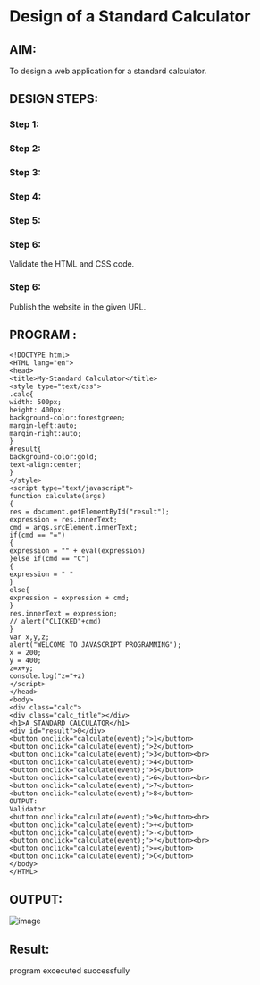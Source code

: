 # Design of a Standard Calculator

## AIM:

To design a web application for a standard calculator.

## DESIGN STEPS:

### Step 1:


### Step 2:


### Step 3:


### Step 4:


### Step 5:

### Step 6:

Validate the HTML and CSS code.

### Step 6:

Publish the website in the given URL.

## PROGRAM :
```
<!DOCTYPE html>
<HTML lang="en">
<head>
<title>My-Standard Calculator</title>
<style type="text/css">
.calc{
width: 500px;
height: 400px;
background-color:forestgreen;
margin-left:auto;
margin-right:auto;
}
#result{
background-color:gold;
text-align:center;
}
</style>
<script type="text/javascript">
function calculate(args)
{
res = document.getElementById("result");
expression = res.innerText;
cmd = args.srcElement.innerText;
if(cmd == "=")
{
expression = "" + eval(expression)
}else if(cmd == "C")
{
expression = " "
}
else{
expression = expression + cmd;
}
res.innerText = expression;
// alert("CLICKED"+cmd)
}
var x,y,z;
alert("WELCOME TO JAVASCRIPT PROGRAMMING");
x = 200;
y = 400;
z=x+y;
console.log("z="+z)
</script>
</head>
<body>
<div class="calc">
<div class="calc_title"></div>
<h1>A STANDARD CALCULATOR</h1>
<div id="result">0</div>
<button onclick="calculate(event);">1</button>
<button onclick="calculate(event);">2</button>
<button onclick="calculate(event);">3</button><br>
<button onclick="calculate(event);">4</button>
<button onclick="calculate(event);">5</button>
<button onclick="calculate(event);">6</button><br>
<button onclick="calculate(event);">7</button>
<button onclick="calculate(event);">8</button>
OUTPUT:
Validator
<button onclick="calculate(event);">9</button><br>
<button onclick="calculate(event);">+</button>
<button onclick="calculate(event);">-</button>
<button onclick="calculate(event);">*</button><br>
<button onclick="calculate(event);">=</button>
<button onclick="calculate(event);">C</button>
</body>
</HTML>
```
## OUTPUT:
![image](https://user-images.githubusercontent.com/118343461/214861464-afed272a-35e3-4c7e-81ec-77f54daa3cd9.png)

## Result:
program excecuted successfully
